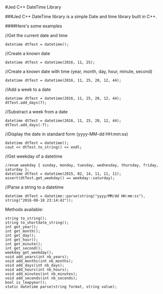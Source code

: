 #Jed C++ DateTime Library

###Jed C++ DateTime library is a simple Date and time library built in C++.

####Here's some examples

//Get the current date and time

	datetime dtTest = datetime();

//Create a known date

	datetime dtTest = datetime(2016, 11, 25);

//Create a known date with time (year, month, day, hour, minute, second)

	datetime dtTest = datetime(2016, 11, 25, 20, 12, 44);

//Add a week to a date

	datetime dtTest = datetime(2016, 11, 25, 20, 12, 44);
	dtTest.add_days(7);

//Substract a week from a date

	datetime dtTest = datetime(2016, 11, 25, 20, 12, 44);
	dtTest.add_days(-7);

//Display the date in standard form (yyyy-MM-dd HH:mm:ss)

	datetime dtTest = datetime();
	cout << dtTest.to_string() << endl;

//Get weekday of a datetime

    //enum weekday { sunday, monday, tuesday, wednesday, thursday, friday, saturday };
    datetime dtTest = datetime(2015, 02, 14, 11, 11, 11);
    assert(dtTest.get_weekday() == weekday::saturday);

//Parse a string to a datetime

    datetime dtTest = datetime::parse(string("yyyy/MM/dd HH:mm:ss"), string("2016-08-18 23:14:42"));


Methods available:

	string to_string();
	string to_shortdate_string();
	int get_year();
	int get_month();
	int get_day();
	int get_hour();
	int get_minute();
	int get_second();
	weekday get_weekday();
	void add_years(int nb_years);
	void add_months(int nb_months);
	void add_days(int nb_days);
	void add_hours(int nb_hours);
	void add_minutes(int nb_minutes);
	void add_seconds(int nb_seconds);
	bool is_leapyear();
	static datetime parse(string format, string value);

